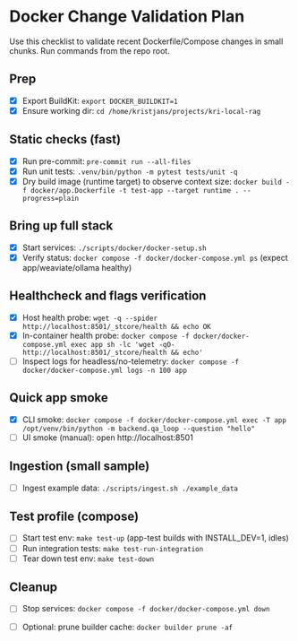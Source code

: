 # Docker Change Validation Plan

Use this checklist to validate recent Dockerfile/Compose changes in small chunks. Run commands from the repo root.

## Prep
- [x] Export BuildKit: `export DOCKER_BUILDKIT=1`
- [x] Ensure working dir: `cd /home/kristjans/projects/kri-local-rag`

## Static checks (fast)
- [x] Run pre-commit: `pre-commit run --all-files`
- [x] Run unit tests: `.venv/bin/python -m pytest tests/unit -q`
- [x] Dry build image (runtime target) to observe context size: `docker build -f docker/app.Dockerfile -t test-app --target runtime . --progress=plain`

## Bring up full stack
- [x] Start services: `./scripts/docker/docker-setup.sh`
- [x] Verify status: `docker compose -f docker/docker-compose.yml ps` (expect app/weaviate/ollama healthy)

## Healthcheck and flags verification
- [x] Host health probe: `wget -q --spider http://localhost:8501/_stcore/health && echo OK`
- [x] In-container health probe: `docker compose -f docker/docker-compose.yml exec app sh -lc 'wget -qO- http://localhost:8501/_stcore/health && echo'`
- [ ] Inspect logs for headless/no-telemetry: `docker compose -f docker/docker-compose.yml logs -n 100 app`

## Quick app smoke
- [x] CLI smoke: `docker compose -f docker/docker-compose.yml exec -T app /opt/venv/bin/python -m backend.qa_loop --question "hello"`
- [ ] UI smoke (manual): open http://localhost:8501

## Ingestion (small sample)
- [ ] Ingest example data: `./scripts/ingest.sh ./example_data`

## Test profile (compose)
- [ ] Start test env: `make test-up` (app-test builds with INSTALL_DEV=1, idles)
- [ ] Run integration tests: `make test-run-integration`
- [ ] Tear down test env: `make test-down`

## Cleanup
- [ ] Stop services: `docker compose -f docker/docker-compose.yml down`
- [ ] Optional: prune builder cache: `docker builder prune -af`

